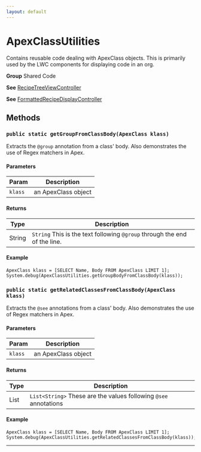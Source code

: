 ```yaml
---
layout: default
---
```

# ApexClassUtilities

Contains reusable code dealing with ApexClass objects.
This is primarily used by the LWC components for displaying code
in an org.


**Group** Shared Code


**See** [RecipeTreeViewController](https://github.com/trailheadapps/apex-recipes/wiki/RecipeTreeViewController)


**See** [FormattedRecipeDisplayController](https://github.com/trailheadapps/apex-recipes/wiki/FormattedRecipeDisplayController)

## Methods
### `public static getGroupFromClassBody(ApexClass klass)`

Extracts the `@group` annotation from a class' body. Also demonstrates the use of Regex matchers in Apex.

#### Parameters

|Param|Description|
|---|---|
|`klass`|an ApexClass object|

#### Returns

|Type|Description|
|---|---|
|String|`String` This is the text following `@group` through the end of the line.|

#### Example
```apex
ApexClass klass = [SELECT Name, Body FROM ApexClass LIMIT 1];
System.debug(ApexClassUtilities.getGroupBodyFromClassBody(klass));
```


### `public static getRelatedClassesFromClassBody(ApexClass klass)`

Extracts the `@see` annotations from a class' body. Also demonstrates the use of Regex matchers in Apex.

#### Parameters

|Param|Description|
|---|---|
|`klass`|an ApexClass object|

#### Returns

|Type|Description|
|---|---|
|List<String>|`List<String>` These are the values following `@see` annotations|

#### Example
```apex
ApexClass klass = [SELECT Name, Body FROM ApexClass LIMIT 1];
System.debug(ApexClassUtilities.getRelatedClassesFromClassBody(klass));
```


---
